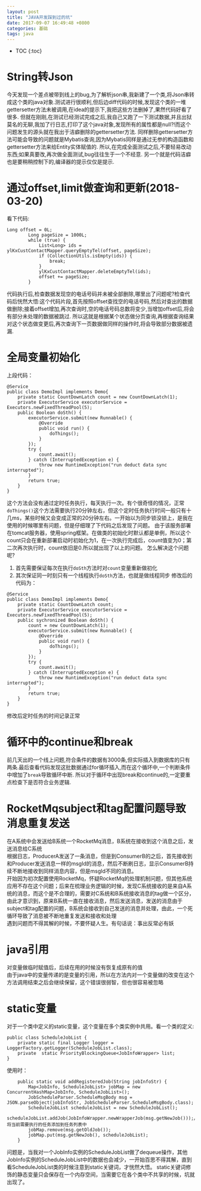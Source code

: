 ```yaml
---
layout: post
title: "JAVA开发踩到过的坑"
date: 2017-09-07 16:49:48 +0800
categories: 基础
tags: java
---
```


* TOC
{:toc}


# String转Json
今天发现一个差点被带到线上的bug,为了解析json串,我新建了一个类,将Json串转成这个类的java对象.测试进行很顺利,但后边diff代码的时候,发现这个类的一堆gettersetter方法未被调用,在idea的提示下,我把这些方法删掉了,果然代码好看了很多.
但就在刚刚,在测试已经测试完成之后,我自己又跑了一下测试数据,并且出狱莫名的无聊,我加了行日志,打印了这个java对象,发现所有的属性都是null?!而这个问题发生的源头就在我出于洁癖删除的gettersetter方法.
同样删除gettersetter方法可能会导致的问题就是Mybatis查询,因为Mybatis同样是通过无参的构造函数和gettersetter方法来给Entity实体赋值的.
所以,在完成全面测试之后,不要轻易改动东西;如果真要改,再次做全面测试,bug往往生于一个不经意.
另一个就是代码洁癖也是要稍稍控制下的,编译器的提示仅仅是提示.

# 通过offset,limit做查询和更新(2018-03-20)

看下代码:

~~~
Long offset = 0L;
        Long pageSize = 1000L;
        while (true) {
            List<Long> ids = ylKxCustContactMapper.queryEmptyTel(offset, pageSize);
            if (CollectionUtils.isEmpty(ids)) {
                break;
            }
            ylKxCustContactMapper.deleteEmptyTel(ids);
            offset += pageSize;
        }
~~~

代码执行后,检查数据发现空的电话号码并未被全部删除,哪里出了问题呢?检查代码后恍然大悟:这个代码片段,首先按照offset查找空的电话号码,然后对查出的数据做删除;接着offset增加,再次查询时,空的电话号码总数将变少,当增加offset后,将会有部分未处理的数据被跳过.
所以这就是根据某个状态做分页查询,再根据查询结果对这个状态做变更后,再次查询下一页数据做同样的操作时,将会导致部分数据被遗漏.


# 全局变量初始化
上段代码：
~~~
@Service
public class DemoImpl implements Demo{
    private static CountDownLatch count = new CountDownLatch(1);
    private ExecutorService executorService = Executors.newFixedThreadPool(5);
    public Boolean doSth() {        
        executorService.submit(new Runnable() {
            @Override
            public void run() {
                doThings();
            }
        });      
        try {
            count.await();
        } catch (InterruptedException e) {
            throw new RuntimeException("run deduct data sync interrupted");
        }
        return true;
    }
}
~~~
这个方法会没有通过定时任务执行，每天执行一次。有个很奇怪的情况，正常`doThings()`这个方法需要执行20分钟左右，但这个定时任务执行时间一般只有十几ms，某些时候又会变成正常的20分钟左右。一开始以为同步锁没锁上，是我在使用的时候哪里有问题，但是仔细理了下代码之后发现了问题。
由于该服务部署在tomcat服务器，使用spring框架。在做类的初始化时默认都是单例，所以这个count只会在重新部署启动时初始化为1，在一次执行完成后，count值变为0；第二次再次执行时，count依旧是0.所以就出现了以上的问题。
怎么解决这个问题呢?
1. 首先需要保证每次在执行`doSth`方法时对`count`变量重新做初化
2. 其次保证同一时刻只有一个线程执行`doSth`方法，也就是做线程同步
修改后的代码为：
~~~
@Service
public class DemoImpl implements Demo{
    private static CountDownLatch count;
    private ExecutorService executorService = Executors.newFixedThreadPool(5);
    public sychronized Boolean doSth() {        
        count = new CountDownLatch(1);
        executorService.submit(new Runnable() {
            @Override
            public void run() {
                doThings();
            }
        });      
        try {
            count.await();
        } catch (InterruptedException e) {
            throw new RuntimeException("run deduct data sync interrupted");
        }
        return true;
    }
}
~~~
修改后定时任务的时间记录正常


# 循环中的continue和break
前几天出的一个线上问题,符合条件的数据有3000条,但实际插入到数据库的只有两条.最后查看代码发现这批数据通过for循环插入,而在这个循环中,一个判断条件中增加了`break`导致循环中断.
所以对于循环中出现break和continue的,一定要重点检查下是否符合业务逻辑.


# RocketMqsubject和tag配置问题导致消息重复发送
在A系统中会发送给B系统一个RocketMq消息，B系统在接收到这个消息之后，发送消息给C系统  
根据日志，ProducerA发送了一条消息，但是到ConsumerB的之后，首先接收到和Producer发送消息一样的msgId的消息，然后不断刷日志，显示ConsumerB持续不断地接收到同样消息内容，但是msgId不同的消息。  
开始因为初次配置使用RocketMq，怀疑RocketMq的处理机制问题，但其他系统应用不存在这个问题；后来在梳理业务逻辑的时候，发现C系统接收的是来自A系统的消息，而这个是不合理的，需要对C系统和B系统接收消息的tag做一个区分，由此才意识到，原来B系统一直在接收消息，然后发送消息，发送的消息由于subject和tag配置的问题，B系统会接收到自己发送的消息并处理，由此，一个死循环导致了消息被不断地重复发送和接收和处理  
遇到问题而不得其解的时候，不要怀疑人生。有句话说：事出反常必有妖

# java引用
对变量做临时赋值后，后续在用的时候没有恢复成原有的值   
由于java中的变量传递的是变量的引用，所以在方法内对一个变量做的改变在这个方法调用结束之后会继续保留，这个错误很弱智，但也很容易被忽略

# static变量
对于一个类中定义的static变量，这个变量在多个类实例中共用。看一个类的定义:

~~~
public class ScheduleJobList {
    private static final Logger logger = LoggerFactory.getLogger(ScheduleJobList.class);
    private  static PriorityBlockingQueue<JobInfoWrapper> list;
}
~~~

使用时：

~~~
    public static void addRegisteredJob(String jobInfoStr) {
        Map<JobInfo, ScheduleJobList> jobMap = new ConcurrentHashMap<JobInfo, ScheduleJobList>();
        JobScheduleParser.ScheduleMsgBody msg = JSON.parseObject(jobInfoStr, JobScheduleParser.ScheduleMsgBody.class);
        ScheduleJobList scheduleJobList = new ScheduleJobList();
        scheduleJobList.addJob(JobInfoWrapper.newWrapperJob(msg.getNewJob()));//将当前需要执行的任务添加到任务列表中
        jobMap.remove(msg.getOldJob());
        jobMap.put(msg.getNewJob(), scheduleJobList);
    }
~~~

问题是，当我对一个JobInfo实例的ScheduleJobList做了dequeue操作，其他JobInfo实例的ScheduleJobList中的数据也会减少，一开始百思不得其解，直到看ScheduleJobList类的时候注意到static关键词，才恍然大悟。
static关键词修饰的静态变量只会保存在一个内存空间，当需要它在各个类中不共享的时候，坑就出现了。




